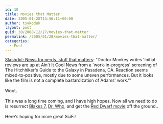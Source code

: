 ```yaml
---
id: 10
title: Movies that Matter!
date: 2005-01-28T13:56:11+00:00
author: tsykoduk
layout: post
guid: 30/2008/12/27/movies-that-matter
permalink: /2005/01/28/movies-that-matter/
categories:
  - Fun!
---
```

<p><a href="http://slashdot.org/article.pl?sid=05/01/28/1813245&#38;tid=97&#38;tid=214">Slashdot: News for nerds, stuff that matters</a>: "Doctor Monkey writes 'Initial reviews are up at Ain't It Cool News from a 'work-in-progress' screening of The Hitchhiker's Guide to the Galaxy in Pasadena, CA. Reaction seems mixed-to-positive, mostly due to some uneven performances. But it looks like the film is not a complete bastardization of Adams' work.'"<br /><br />Woot.<br /><br />This was a long time coming, and I have high hopes. Now all we need to do is resurrect <a href="http://www.blakes7.com">Blakes 7</a>, <a href="http://www.bbc.co.uk/cult/doctorwho/">Dr. Who</a>, and get the <a href="http://www.reddwarf.co.uk/">Red Dwarf movie</a> off the ground..<br /><br />Here's hoping for more great SciFi!</p>